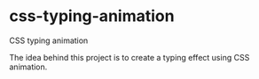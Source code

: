 # css-typing-animation
CSS typing animation

The idea behind this project is to create a typing effect using CSS animation.